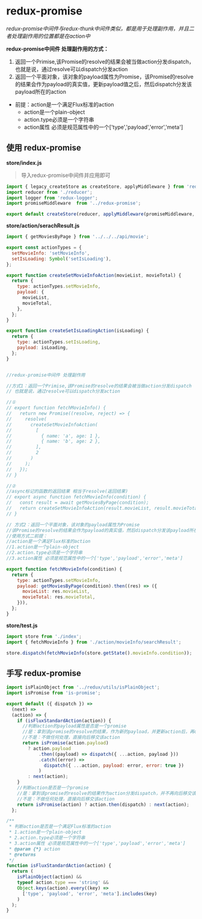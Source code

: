# redux-promise

*redux-promise中间件与redux-thunk中间件类似，都是用于处理副作用，并且二者处理副作用的位置都是在action中*



**redux-promise中间件 处理副作用的方式：**

1. 返回一个Primise,该Promise的resolve的结果会被当做action分发dispatch，也就是说，通过resolve可以dispatch分发action
2. 返回一个平面对象，该对象的payload属性为Promise，该Promise的resolve的结果会作为payload的真实值，更新payload值之后，然后dispatch分发该payload所在的action

- 前提：action是一个满足Flux标准的action
  - action是一个plain-object
  - action.type必须是一个字符串
  - action属性 必须是规范属性中的一个['type','payload','error','meta']

## 使用 redux-promise

**store/index.js**

> 导入redux-promise中间件并应用即可

```js
import { legacy_createStore as createStore, applyMiddleware } from 'redux';
import reducer from './reducer';
import logger from 'redux-logger';
import promiseMiddleware  from '../redux-promise';

export default createStore(reducer, applyMiddleware(promiseMiddleware, logger));
```

**store/action/serachResult.js**

```js
import { getMoviesByPage } from '../../../api/movie';

export const actionTypes = {
  setMovieInfo: 'setMovieInfo',
  setIsLoading: Symbol('setIsLoading'),
};

export function createSetMovieInfoAction(movieList, movieTotal) {
  return {
    type: actionTypes.setMovieInfo,
    payload: {
      movieList,
      movieTotal,
    },
  };
}

export function createSetIsLoadingAction(isLoading) {
  return {
    type: actionTypes.setIsLoading,
    payload: isLoading,
  };
}


//redux-promise中间件 处理副作用

//方式1：返回一个Primise,该Promise的resolve的结果会被当做action分发dispatch
// 也就是说，通过resolve可以dispatch分发action

//①
// export function fetchMovieInfo() {
//   return new Promise((resolve, reject) => {
//     resolve(
//       createSetMovieInfoAction(
//         [
//           { name: 'a', age: 1 },
//           { name: 'b', age: 2 },
//         ],
//         2
//       )
//     );
//   });
// }

//②
//async标记的函数的返回结果 相当于resolve(返回结果)
// export async function fetchMovieInfo(condition) {
//   const result = await getMoviesByPage(condition);
//   return createSetMovieInfoAction(result.movieList, result.movieTotal);
// }

// 方式2：返回一个平面对象，该对象的payload属性为Promise
//该Promise的resolve的结果会作为payload的真实值，然后dispatch分发该payload所在的action
//使用方式二前提：
//action是一个满足Flux标准的action
//1.action是一个plain-object
//2.action.type必须是一个字符串
//3.action属性 必须是规范属性中的一个['type','payload','error','meta']

export function fetchMovieInfo(condition) {
  return {
    type: actionTypes.setMovieInfo,
    payload: getMoviesByPage(condition).then((res) => ({
      movieList: res.movieList,
      movieTotal: res.movieTotal,
    })),
  };
}
```

**store/test.js**

```js
import store from './index';
import { fetchMovieInfo } from './action/movieInfo/searchResult';

store.dispatch(fetchMovieInfo(store.getState().movieInfo.condition));
```

## 手写 redux-promise

```js
import isPlainObject from '../redux/utils/isPlainObject';
import isPromise from 'is-promise';

export default ({ dispatch }) =>
  (next) =>
  (action) => {
    if (isFluxStandardAction(action)) {
      //判断action的payload属性是否是一个promise
      //是：拿到该promise的resolve的结果，作为新的payload，并更新action后，再dispatch分发该action,并不再向后移交该action
      //不是：不做任何处理，直接向后移交该action
      return isPromise(action.payload)
        ? action.payload
            .then((payload) => dispatch({ ...action, payload }))
            .catch((error) =>
              dispatch({ ...action, payload: error, error: true })
            )
        : next(action);
    }
    //判断action是否是一个promise
    //是：拿到该promise的resolve的结果作为action分发dispatch，并不再向后移交该action
    //不是：不做任何处理，直接向后移交该action
    return isPromise(action) ? action.then(dispatch) : next(action);
  };

/**
 * 判断action是否是一个满足Flux标准的action
 * 1.action是一个plain-object
 * 2.action.type必须是一个字符串
 * 3.action属性 必须是规范属性中的一个['type','payload','error','meta']
 * @param {*} action
 * @returns
 */
function isFluxStandardAction(action) {
  return (
    isPlainObject(action) &&
    typeof action.type === 'string' &&
    Object.keys(action).every((key) =>
      ['type', 'payload', 'error', 'meta'].includes(key)
    )
  );
}

```



